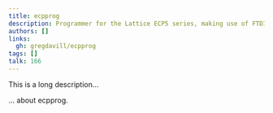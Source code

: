 ```yaml
---
title: ecpprog
description: Programmer for the Lattice ECP5 series, making use of FTDI based adaptors
authors: []
links:
  gh: gregdavill/ecpprog
tags: []
talk: 166
---
```


This is a long description...
<!--more-->
... about ecpprog.
